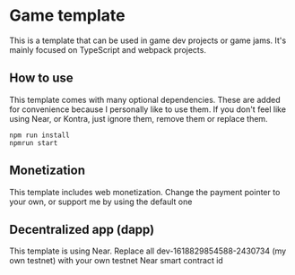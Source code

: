 # Game template

This is a template that can be used in game dev projects or game jams. It's mainly focused on TypeScript and webpack projects.

## How to use

This template comes with many optional dependencies. These are added for convenience because I personally like to use them. If you don't feel like using Near, or Kontra, just ignore them, remove them or replace them.

```
npm run install
npmrun start
```

## Monetization

This template includes web monetization. Change the payment pointer to your own, or support me by using the default one

## Decentralized app (dapp)

This template is using Near. Replace all dev-1618829854588-2430734 (my own testnet) with your own testnet Near smart contract id
